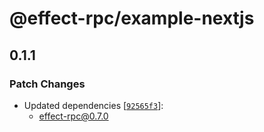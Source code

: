 # @effect-rpc/example-nextjs

## 0.1.1

### Patch Changes

- Updated dependencies [[`92565f3`](https://github.com/benjamin-kraatz/effect-rpc/commit/92565f39dc2c2e6562949bd1420cde5b773543ae)]:
  - effect-rpc@0.7.0
